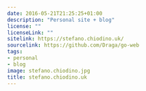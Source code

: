 ```yaml
---
date: 2016-05-21T21:25:25+01:00
description: "Personal site + blog"
license: ""
licenseLink: ""
sitelink: https://stefano.chiodino.uk/
sourcelink: https://github.com/Draga/go-web
tags:
- personal
- blog
image: stefano.chiodino.jpg
title: stefano.chiodino.uk
---
```


